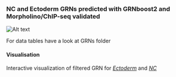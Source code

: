 ### NC and Ectoderm GRNs predicted with GRNboost2 and Morpholino/ChIP-seq validated

![Alt text](https://neucrest.curie.fr/img/logo.png)


For data tables have a look at GRNs folder

#### Visualisation

Interactive visualization of filtered GRN for _[Ectoderm](https://ectoderm.herokuapp.com/)_ and _[NC](https://neuralcrest.herokuapp.com/)_
